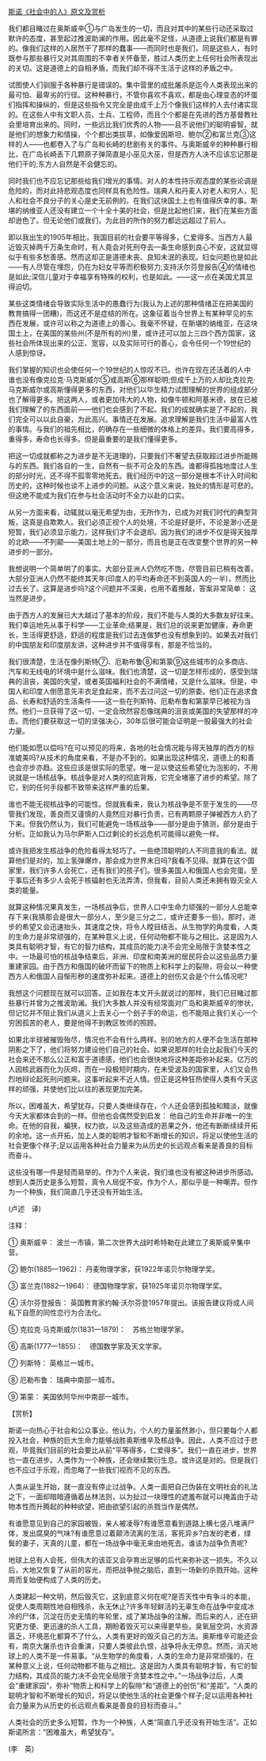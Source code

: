 [斯诺《社会中的人》原文及赏析](https://www.vrrw.net/wx/12531.html)

我们都目睹过在奥斯威辛①与广岛发生的一切，而且对其中的某些行动还采取过默许的态度，甚至起过推波助澜的作用。因此毫不足怪，从道德上说我们都是有罪的。像我们这样的人居然干了那样的蠢事——而同时也是我们，同是这些人，有时既参与那些暴行又对其周围的不幸者关怀备至，胜过人类历史上任何社会所表现出的关切。这是道德上的自相矛盾，而我们却不得不生活于这样的矛盾之中。

试图使人们驯服于各种暴行是错误的。集中营里的成批屠杀是迄今人类表现出来的最可怕、最卑劣的行径。这种种暴行，不管你喜欢不喜欢，都是由心理变态的坏蛋们指挥和操纵的，但是这些指令又完全是由成千上万个像我们这样的人去付诸实现的。在这些人中有文职人员、士兵、工程师，而且个个都是在先进的西方基督教社会里培育出来的。同时，一些远比我们优秀的人物——且不说他们的聪明睿智，就是他们的想象力和情操，个个都出类拔萃，如像爱因斯坦、鲍尔②和富兰克③这样的人——也都卷入了与广岛和长崎的悲剧有关的事件。与奥斯威辛的种种暴行相比，在广岛长崎丢下几颗原子弹简直是小巫见大巫，但是西方人决不应该忘记那是他们干的;东方人自然是不会健忘的。

同时我们也不应忘记那些给我们增光的事情。对人的本性持乐观态度的某些论调是危险的，而对此持悲观态度也同样具有危险性。瑞典人和丹麦人对老人和穷人，犯人和社会不良分子的关心是史无前例的。在我们这块国土上也有值得庆幸的事。斯堪的纳维亚人还没有建立一个十全十美的社会，但是比起他们来，我们在某些方面却逊色了。但无论他们或我们，为此目的所作的努力都远远超过了前人。

即以我出生的1905年相比，我国目前的社会要平等得多，仁爱得多。当西方人最近毁灭掉两千万条生命时，有人竟会对死刑夺去一条生命感到良心不安，这就显得似乎有些多愁善感。然而这却正是道德未丧、良知未泯的表现。妇女问题也是如此——有人尽管在埋怨，仍在为妇女平等而积极努力;支持沃尔芬登报告④的情绪也是如此;深信儿童对于幸福享有特殊的权利，也是如此。——这一点在美国尤其显得迫切。



某些这类情绪会导致实际生活中的愚蠢行为(我认为上述的那种情绪正在把美国的教育搞得一团糟)，而这还不是症结的所在。这象征着当今世界上有某种罕见的东西在发展，或许可以称之为道德上的善心。我毫不怀疑，在斯堪的纳维亚，在这块国土上，在美国的某些州(不是所有的州)里，或许还可以加上三四个西方国家，这些社会所体现出来的公正、宽容，以及实际可行的善心，会令任何一个19世纪的人感到惊讶。

我们掌握的知识也会使任何一个19世纪的人惊叹不已。也许在现在还活着的人中谁也没有像克拉克·马克斯威尔⑤或高斯⑥那样聪明;但成千上万的人却比克拉克·马克斯威尔或高斯懂得更多的东西，对他们以毕生精力试图理解的世界的组成部分也了解得更多。把这两人，或者更加伟大的人物，如像牛顿和阿基米德，放在已被我们理解了的东西面前——他们也会感到了不起。我们的成就确实是了不起的，我们完全可以以此自豪，为此高兴。事情还在发展。追求理解是我们生活中最富人性的事情。与我们的祖先相比，的确存在一些细微的体格上的差异。我们要高得多，重得多，寿命也长得多。但是最重要的是我们懂得更多。

把这一切成就都称之为进步是不无道理的，只要我们不奢望去获取超过进步所能赐与的东西。我们各自的一生，自然有一些不可企及的东西。谁都得孤独地度过人生的部分时光，还不得不孤零零地死去。我们经历中的这一部分是根本不计入时间和历史的，这种时候也谈不上进步的问题。从这个意义来说，独处的情形是可悲的。但这绝不能成为我们在参与社会活动时不全力以赴的口实。

从另一方面来看，动辄就以毫无希望为由，无所作为，已成为对我们时代的典型背叛，这真是自欺欺人。我们必须正视个人的处境，不论是好是坏，不论是渺小还是短暂，我们必须显示能力，这样我们才不会退却。因为我们的进步不仅是得天独厚的北欧——不列颠——美国土地上的一部分，而且也是正在改变整个世界的另一种进步的一部分。

我想说明一个简单明了的事实。大部分亚洲人仍然吃不饱，尽管目前已稍有改善。大部分亚洲人仍然不能终其天年(印度人的平均寿命还不到英国人的一半)，然而比过去长了。这算是进步吗?这个问题并不深奥，也用不着推敲，答案非常简单： 这当然是进步。

由于西方人的发展已大大越过了基本的阶段，我们不能与人类的大多数友好往来。我们幸运地先从事于科学——工业革命;结果是，我们总的说来更加健康，寿命更长，生活得更舒适，舒适的程度是我们过去连做梦也没有想象到的。如果去对我们的中国朋友和印度朋友讲，这种进步并不值得享有，那是不恰当的。

我们很清楚，生活在像列斯特⑦、厄勒布鲁⑧和第蒙⑨这些城市的众多商店、汽车和无线电的环境中是什么滋味。我们也清楚，这一切是怎样形成的，感受到瑞典的沮丧，美国的失望，或者英国福利社会的不满情绪，又是什么滋味。但是，中国人和印度人倒愿意先丰衣足食起来，而不去过问这一切的原委。他们正在追求食品、长寿和舒适的生活条件——这一些在列斯特、厄勒布鲁和第蒙早已被视为当然。他们一旦获得了这一切，一定会欣然容忍像瑞典的沮丧或美国的失望那样的冲击。而他们要获取这一切的坚强决心，30年后很可能会证明是一股最强大的社会力量。

他们能如愿以偿吗?在可以预见的将来，各地的社会情况能与得天独厚的西方的标准媲美吗?从技术的角度来看，不是办不到的。如果出现这种情况，道德上的和善也会亦步亦趋。这些应该是很实际的愿望。唯一足以使这些希望化为泡影的，不用说就是一场核战争。核战争是对人类的彻底背叛，它完全堵塞了进步的希望。除了它，别的任何手段都不致带来这样严重的后果。

谁也不能无视核战争的可能性。但就我看来，我认为核战争是不至于发生的——尽管我们发现，善良而又谨慎的人竟然应对暴行负责，已有两颗原子弹被西方人扔了下来。但我仍然认为，我们可能避免一场核战争——部分是由于猜测，部分是由于分析。正如我认为马尔萨斯人口过剩论的长远危机可能得以避免一样。

或许我把发生核战争的危险看得太轻巧了。一些绝顶聪明的人不同意我的看法。就算他们是对的，加上氢弹爆炸，那会成为世界末日吗?我看不见得。就算在这个国家里，我们许多人会死亡，还有我们的孩子们。很多美国人和俄国人也会完蛋。至于事后还有多少人会死于核辐射也无法弄清，但我看，目前人类还未拥有毁灭全人类的能量。

就算这种情况果真发生，一场核战争后，世界人口中生命力顽强的一部分人总能幸存下来(我猜那会是很大一部分人，至少是三分之二，或许还要多一些)。那时，进步的希望又会迅速抬头，其速度之快，将令人瞠目结舌。从生物学的角度看，人类的生命力是非常顽强的，在某种意义上说，任何动物都不能与之相比。这是因为人类具有聪明才智，有它的智力结构，其成员的能力决不会完全局限于贪婪本性之中。一场最可怕的核战争结束后，非洲、印度和南美洲的居民将会以这些品质力量重建家园。由于西方和俄国的破坏而留下的物质上和科学上的裂隙，将会以一种使西方人和俄国人自惭形秽的速度弥补起来。道德上的创伤又会是个什么情况呢?

我想这个问题现在就可以回答。正如我在本文开头就说过的那样，我们已目睹过那些暴行并曾为之推波助澜。我们大多数人并没有经常面对广岛和奥斯威辛的惨状，但记忆并不阻止我们从道义上去关心一个刽子手的命运，也不能阻止我们关心一个穷困孤苦的老人，要是他得不到教区牧师的照顾。

如果北半球被摧毁殆尽，情况也不会有什么两样。别的地方的人便不会生活在那种阴影之下了，他们将努力建设他们自己的社会。如果说那样的社会比起我们今天的社会来还不那么公正和富于道德感，他们也会很快地将这种差距弥补起来。亿万的人因核武器而化为灰烬，而在一段极短时期内，在未受波及的国家里，人们又会热烈地辩论起死刑问题来。这事听起来不近人情。但正是这种狂热使得人类有今天这样的顽强，并使他们比以往的表现更加完美。

所以，困难虽大，希望犹存。只要人类继续存在，个人还会感到孤独和黯淡，就像今天大家都体会到的一样。但他也会偶然受到启发： 他自己的生命并非唯一的生命。在他的自我，褊狭，权力欲，以及这些造成的恶果之外，他还有断断续续开拓的余地。这一点开拓，加上人类的聪明才智和不断增长的知识，将足以使他生活的社会更像个样子;足以运用各种社会力量来为从历史的长远观点看来是善良的目标而奋斗。

这些没有哪一件是轻而易举的。作为个人来说，我们谁也没有被这种进步所感动。想到人类历史是多么短暂，真令人局促不安。作为个人，那似乎是一种嘲弄。但作为一个种族，我们简直几乎还没有开始生活。

(卢述　译)

注释：

① 奥斯威辛： 波兰一市镇，第二次世界大战时希特勒在此建立了奥斯威辛集中营。

② 鲍尔(1885—1962)： 丹麦物理学家，获1922年诺贝尔物理学奖。

③ 富兰克(1882—1964)： 德国物理学家，获1925年诺贝尔物理学奖。

④ 沃尔芬登报告： 英国教育家约翰·沃尔芬登1957年提出。该报告建议将成人间私下自愿的同性恋行为合法化。

⑤ 克拉克·马克斯威尔(1831—1879)：　苏格兰物理学家。

⑥ 高斯(1777—1855)：　德国数学家及天文学家。

⑦ 列斯特： 英格兰一城市。

⑧ 厄勒布鲁： 瑞典中南部一城市。

⑨ 第蒙： 美国依阿华州中南部一城市。

【赏析】

斯诺一向热心于社会和公众事业。他认为，个人的力量虽然渺小，但只要每个人都投入社会，种族的巨大生命力能够战胜奥斯维辛及核战争。因此，人类不应过于悲观，毕竟我们目前的社会要比从前“平等得多，仁爱得多”。我们一直在进步，世界也一直在进步。人类作为一个种族，还会继续繁衍生息。或许这是对的。但是我们也不应过于乐观，而忽略了一些我们视而不见的东西。

人类从诞生开始，就一直没有停止过战争。人类一面把自己伪装在文明社会的礼法之下，一面却暗暗遵循着丛林法则，以为扯过一块理性的遮羞布就可以掩盖由于动物本性而升腾起的种种欲望，把由欲望引起的杀戮当作是偶然。

有谁愿意见到自己的家园被毁，亲人被凌辱?有谁愿意看到道路上横七竖八堆满尸体，发出腐臭的气味?有谁愿意过着颠沛流离的生活，客死异乡?白发的老者，绿鬓的妻子，天真的儿童，都在一场战争中毫无来由地死去。谁该为战争负责呢?

地球上总有人会死，但伟大的该亚又会孕育出足够的后代来弥补这一损失。不久以后，大地又恢复了从前的容光，而把战争抛之脑后，直到一场新的杀戮开始。这种周而复始便构成了人类的历史。

人类建起一种文明，然后毁灭它，这到底意义何在呢?是否天性中有争斗的本能，促使人类周期性地自相残杀，永无休止?许多年轻鲜活的无辜生命在战争中变成冰冷的尸体，沉淀在历史无情的年轮里，成了某场战争的注解。而后来的人，还在研究更方便、更迅速的杀人工具，期盼着毁灭可以来得更早些。臭氧层空洞，水资源匮乏，环境恶化都算不了什么，人类有更好的毁灭自己的方法。奥斯维辛可能还会有，南京大屠杀也许会重演，只要人类彼此仇恨，战争将永无停息。然而，消灭地球上的人类不是一件易事。“从生物学的角度看，人类的生命力是非常顽强的，在某种意义上说，任何动物都不能与之相比。这是因为人类具有聪明才智，有它的智力结构，其成员的能力决不会完全局限于贪婪本性之中。”一场战争过后，人类会“重建家园”，弥补“物质上和科学上的裂隙”和“道德上的创伤”和“差距”。“人类的聪明才智和不断增长的知识，将足以使他生活的社会更像个样子;足以运用各种社会力量来为从历史的长远观点看来是善良的目标而奋斗。”

人类社会的历史多么短暂。作为一个种族，人类“简直几乎还没有开始生活”。正如斯诺所言：“困难虽大，希望犹存”。

(李　英)

